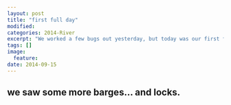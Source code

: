 ```yaml
---
layout: post
title: "first full day"
modified:
categories: 2014-River
excerpt: "We worked a few bugs out yesterday, but today was our first full day"
tags: []
image:
  feature:
date: 2014-09-15
---
```



## we saw some more barges... and locks.



